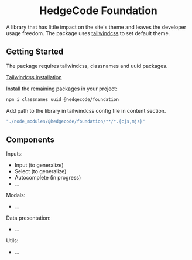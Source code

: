 <h1 align=center>HedgeCode Foundation</h1>

A library that has little impact on the site's theme and leaves the developer usage freedom.
The package uses [tailwindcss](https://tailwindcss.com/) to set default theme.

## Getting Started

The package requires tailwindcss, classnames and uuid packages.

[Tailwindcss installation](https://tailwindcss.com/docs/installation)

Install the remaining packages in your project:

```bash
npm i classnames uuid @hedgecode/foundation
```

Add path to the library in tailwindcss config file in content section.

```js
"./node_modules/@hedgecode/foundation/**/*.{cjs,mjs}"
```

## Components

Inputs:

- Input (to generalize)
- Select (to generalize)
- Autocomplete (in progress)
- ...

Modals:

- ...

Data presentation:

- ...

Utils:

- ...

